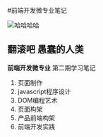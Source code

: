#前端开发微专业笔记

![哈哈哈哈](https://pixabay.com/static/uploads/photo/2013/09/07/08/29/cat-179842_640.jpg)

**翻滚吧 愚蠢的人类**
---

**前端开发微专业** 第二期学习笔记

1. 页面制作
2. javascript程序设计
3. DOM编程艺术
4. 页面构架
5. 产品前端构架
6. 前端开发实践



